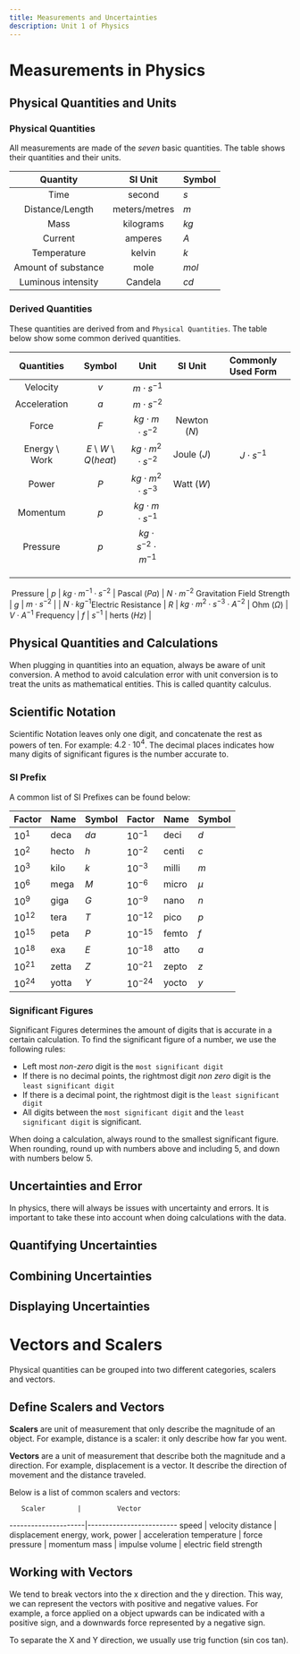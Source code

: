 ```yaml
---
title: Measurements and Uncertainties
description: Unit 1 of Physics
---
```


# Measurements in Physics

## Physical Quantities and Units

### Physical Quantities

All measurements are made of the *seven* basic quantities.
The table shows their quantities and their units.

|      Quantity       |    SI Unit    | Symbol |
| :-----------------: | :-----------: | ------ |
|        Time         |    second     | $s$    |
|   Distance/Length   | meters/metres | $m$    |
|        Mass         |   kilograms   | $kg$   |
|       Current       |    amperes    | $A$    |
|     Temperature     |    kelvin     | $k$    |
| Amount of substance |     mole      | $mol$  |
| Luminous intensity  |    Candela    | $cd$   |

### Derived Quantities

These quantities are derived from and `Physical Quantities`.
The table below show some common derived quantities.

|  Quantities   |         Symbol         |              Unit              |   SI Unit    | Commonly Used Form |
| :-----------: | :--------------------: | :----------------------------: | :----------: | :----------------: |
|   Velocity    |          $v$           |        $m \cdot s^{-1}$​        |              |                    |
| Acceleration  |          $a$           |        $m \cdot s^{-2}$​        |              |                    |
|     Force     |          $F$           |   $kg \cdot m \cdot s^{-2}$    | Newton ($N$) |                    |
| Energy \ Work | $E$​ \ $W$​ \ $Q (heat)$ | $kg \cdot m^{2} \cdot s^{-2}$​  | Joule ($J$​​​)​  |  $J \cdot s^{-1}$​  |
|     Power     |          $P$           |       $kg⋅m^{2}⋅s^{−3}$​        |  Watt ($W$)  |                    |
|   Momentum    |          $p$           |   $kg \cdot m \cdot s^{-1}$    |              |                    |
|   Pressure    |          $p$           | $kg \cdot s^{-2} \cdot m^{-1}$ |              |                    |
|               |                        |                                |              |                    |
|               |                        |                                |              |                    |
|               |                        |                                |              |                    |


​          Pressure          |  $p$   |      $kg \cdot m^{-1} \cdot s^{-2}$      | Pascal ($Pa$)  | $N \cdot m^{-2}$
 Gravitation Field Strength |  $g$   |             $m \cdot s^{-2}$             |                | $N \cdot kg^{-1}$
​    Electric Resistance     |  $R$   | $kg \cdot m^2 \cdot s^{-3} \cdot A^{-2}$ | Ohm ($\Omega$) | $V \cdot A^{-1}$
​         Frequency          |  $f$   |                 $s^{-1}$                 |  herts ($Hz$)  |

## Physical Quantities and Calculations

When plugging in quantities into an equation, always be aware of unit conversion.
A method to avoid calculation error with unit conversion is to treat the units as mathematical entities.
This is called quantity calculus.

## Scientific Notation

Scientific Notation leaves only one digit, and concatenate the rest as powers of ten.
For example: $4. 2 \cdot 10^4$.
The decimal places indicates how many digits of significant figures is the number accurate to.

### SI Prefix

A common list of SI Prefixes can be found below:

 Factor  | Name  | Symbol |   Factor   | Name  | Symbol
---------|-------|--------|------------|-------|--------
 $10^1$  | deca  |  $da$  | $10^{-1}$  | deci  |  $d$
 $10^2$  | hecto |  $h$   | $10^{-2}$  | centi |  $c$
 $10^3$  | kilo  |  $k$   | $10^{-3}$  | milli |  $m$
 $10^6$  | mega  |  $M$   | $10^{-6}$  | micro | $\mu$
 $10^9$  | giga  |  $G$   | $10^{-9}$  | nano  |  $n$
 $10^12$ | tera  |  $T$   | $10^{-12}$ | pico  |  $p$
 $10^15$ | peta  |  $P$   | $10^{-15}$ | femto |  $f$
 $10^18$ |  exa  |  $E$   | $10^{-18}$ | atto  |  $a$
 $10^21$ | zetta |  $Z$   | $10^{-21}$ | zepto |  $z$
 $10^24$ | yotta |  $Y$   | $10^{-24}$ | yocto |  $y$

### Significant Figures

Significant Figures determines the amount of digits that is accurate in a certain calculation.
To find the significant figure of a number, we use the following rules: 

-   Left most *non-zero* digit is the `most significant digit` 
-   If there is no decimal points, the rightmost digit *non zero* digit is the `least significant digit`
-   If there is a decimal point, the rightmost digit is the `least significant digit`
-   All digits between the `most significant digit` and the `least significant digit` is significant.

When doing a calculation, always round to the smallest significant figure.
When rounding, round up with numbers above and including 5, and down with numbers below 5.

## Uncertainties and Error

In physics, there will always be issues with uncertainty and errors.
It is important to take these into account when doing calculations with the data.

## Quantifying Uncertainties

## Combining Uncertainties

## Displaying Uncertainties

# Vectors and Scalers

Physical quantities can be grouped into two different categories, scalers and vectors.

## Define Scalers and Vectors

**Scalers** are unit of measurement that only describe the magnitude of an object.
For example, distance is a scaler: it only describe how far you went.

**Vectors** are a unit of measurement that describe both the magnitude and a direction.
For example, displacement is a vector.
It describe the direction of movement and the distance traveled.

Below is a list of common scalers and vectors:

       Scaler        |         Vector
---------------------|-------------------------
        speed        |        velocity
      distance       |      displacement
 energy, work, power |      acceleration
     temperature     |          force
      pressure       |        momentum
        mass         |         impulse
       volume        | electric field strength

## Working with Vectors

We tend to break vectors into the x direction and the y direction.
This way, we can represent the vectors with positive and negative values.
For example, a force applied on a object upwards can be indicated with a positive sign, and a downwards force represented by a negative sign.

To separate the X and Y direction, we usually use trig function (sin cos tan).
